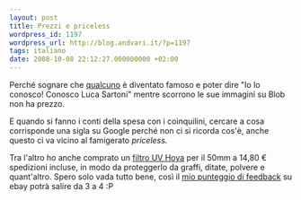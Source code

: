 ```yaml
---
layout: post
title: Prezzi e priceless
wordpress_id: 1197
wordpress_url: http://blog.andvari.it/?p=1197
tags: italiano
date: 2008-10-08 22:12:27.000000000 +02:00
---
```

Perché sognare che <a href="http://www.lucasartoni.com">qualcuno</a> è diventato famoso e poter dire "Io lo conosco! Conosco Luca Sartoni" mentre scorrono le sue immagini su Blob non ha prezzo.

E quando si fanno i conti della spesa con i coinquilini, cercare a cosa corrisponde una sigla su Google perché non ci si ricorda cos'è, anche questo ci va vicino al famigerato <em>priceless.</em>

Tra l'altro ho anche comprato un <a href="http://cgi.ebay.it/ws/eBayISAPI.dll?ViewItem&amp;rd=1&amp;item=320306423216&amp;ssPageName=STRK:MEWN:IT&amp;ih=011">filtro UV Hoya</a> per il 50mm a 14,80 € spedizioni incluse, in modo da proteggerlo da graffi, ditate, polvere e quant'altro. Spero solo vada tutto bene, così il <a href="http://feedback.ebay.it/ws/eBayISAPI.dll?ViewFeedback2&amp;userid=heliosmaster&amp;ftab=AllFeedback&amp;sspagename=STRK:ME:UFS">mio punteggio di feedback</a> su ebay potrà salire da 3 a 4 :P
